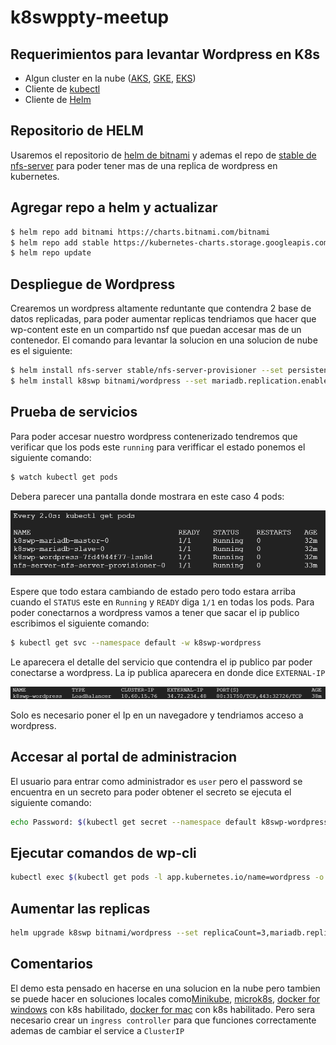# k8swppty-meetup

## Requerimientos para levantar Wordpress en K8s

- Algun cluster en la nube ([AKS][aks], [GKE][gke], [EKS][eks])
- Cliente de [kubectl][kubectl]
- Cliente de [Helm][helm]

## Repositorio de HELM

Usaremos el repositorio de [helm de bitnami][bitwp] y ademas el repo de [stable de nfs-server][nfs] para poder tener mas de una replica de wordpress en kubernetes.

## Agregar repo a helm y actualizar

```bash
$ helm repo add bitnami https://charts.bitnami.com/bitnami
$ helm repo add stable https://kubernetes-charts.storage.googleapis.com
$ helm repo update
```

## Despliegue de Wordpress

Crearemos un wordpress altamente reduntante que contendra 2 base de datos replicadas, para poder aumentar replicas tendriamos que hacer que wp-content este en un compartido nsf que puedan accesar mas de un contenedor. El comando para levantar la solucion en una solucion de nube es el siguiente:

```bash
$ helm install nfs-server stable/nfs-server-provisioner --set persistence.enabled=true,persistence.size=25Gi
$ helm install k8swp bitnami/wordpress --set mariadb.replication.enabled=true,persistence.accessMode=ReadWriteMany,global.storageClass=nfs,wordpressFirstName=Wordpress,wordpressLastName="en Kubernetes",wordpressBlogName="Wordpress en K8s",wordpressEmail=wordpress@k8s.com
```

## Prueba de servicios

Para poder accesar nuestro wordpress contenerizado tendremos que verificar que los pods este `running` para verifficar el estado ponemos el siguiente comando:

```bash
$ watch kubectl get pods
```

Debera parecer una pantalla donde mostrara en este caso 4 pods:

![get-pods-wp](get-pods-wp.png)

Espere que todo estara cambiando de estado pero todo estara arriba cuando el `STATUS` este en `Running` y `READY` diga `1/1` en todas los pods. Para poder conectarnos a wordpress vamos a tener que sacar el ip publico escribimos el siguiente comando:

```bash
$ kubectl get svc --namespace default -w k8swp-wordpress
```

Le aparecera el detalle del servicio que contendra el ip publico par poder conectarse a wordpress. La ip publica aparecera en donde dice `EXTERNAL-IP`

![get-svc-wp](get-svc-wp.png)

Solo es necesario poner el Ip en un navegadore y tendriamos acceso a wordpress.

## Accesar al portal de administracion

El usuario para entrar como administrador es `user` pero el password se encuentra en un secreto para poder obtener el secreto se ejecuta el siguiente comando:

```bash
echo Password: $(kubectl get secret --namespace default k8swp-wordpress -o jsonpath="{.data.wordpress-password}" | base64 --decode)
```

## Ejecutar comandos de wp-cli

```bash
kubectl exec $(kubectl get pods -l app.kubernetes.io/name=wordpress -o jsonpath='{.items[0].metadata.name}') -c wordpress -- wp maintenance-mode activate
```

## Aumentar las replicas

```bash
helm upgrade k8swp bitnami/wordpress --set replicaCount=3,mariadb.replication.enabled=true,persistence.accessMode=ReadWriteMany,global.storageClass=nfs,wordpressFirstName=Wordpress,wordpressLastName="en Kubernetes",wordpressBlogName="Wordpress en K8s",wordpressEmail=wordpress@k8s.com
```

## Comentarios

El demo esta pensado en hacerse en una solucion en la nube pero tambien se puede hacer en soluciones locales como[Minikube][mkinst], [microk8s][mk8s], [docker for windows][dw] con k8s habilitado, [docker for mac][dm] con k8s habilitado. Pero sera necesario crear un `ingress controller` para que funciones correctamente ademas de cambiar el service a `ClusterIP` 

[mkinst]: https://github.com/kubernetes/minikube
[mk8s]: https://microk8s.io/
[dw]: https://docs.docker.com/docker-for-windows/install/
[dm]: https://docs.docker.com/docker-for-mac/install/
[aks]: https://azure.microsoft.com/en-us/services/kubernetes-service/
[gke]: https://cloud.google.com/kubernetes-engine
[eks]: https://aws.amazon.com/es/eks/?whats-new-cards.sort-by=item.additionalFields.postDateTime&whats-new-cards.sort-order=desc&eks-blogs.sort-by=item.additionalFields.createdDate&eks-blogs.sort-order=desc
[kubectl]: https://kubernetes.io/docs/tasks/tools/install-kubectl/
[helm]: https://helm.sh/docs/intro/install/
[bitwp]: https://github.com/bitnami/charts/tree/master/bitnami/wordpress
[nfs]: https://github.com/helm/charts/tree/master/stable/nfs-server-provisioner
